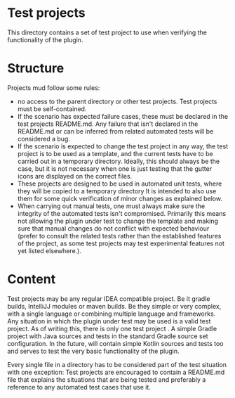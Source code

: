# Test projects

This directory contains a set of test project to use when verifying the functionality of the plugin.

# Structure

Projects mud follow some rules:
 
- no access to the parent directory or other test projects. Test projects must be self-contained.
- If the scenario has expected failure cases, these must be declared in the test projects README.md. Any failure that
 isn't declared in the README.md or can be inferred from related automated tests will be considered a bug.
- If the scenario is expected to change the test project in any way, the test project is to be used as a template, and
 the current tests have to be carried out in a temporary directory. Ideally, this should always be the case, but it is
 not necessary when one is just testing that the gutter icons are displayed on the correct files.
- These projects are designed to be used in automated unit tests, where they will be copied to a temporary directory
 It is intended to also use them for some quick verification of minor changes as explained below. 
- When carrying out manual tests, one must always make sure the integrity of the automated tests isn't
 compromised. Primarily this means not allowing the plugin under test to change the template and making sure that
 manual changes do not conflict with expected behaviour (prefer to consult the related tests rather than the
  established features of the project, as some test projects may test experimental features not yet listed elsewhere.).
 
 # Content
 
Test projects may be any regular IDEA compatible project. Be it gradle builds, IntelliJJ modules or maven builds. Be
 they simple or very complex, with a single language or combining multiple language and frameworks. Any situation in
 which the plugin under test may be used is a valid test project. As of writing this, there is only one test project
 . A simple Gradle project with Java sources and tests in the standard Gradle source set configuration. In the future,
  will contain simple Kotlin sources and tests too and serves to test the very basic functionality of the plugin.
 
 Every single file in a directory has to be considered part of the test situation with one exception: Test projects are
  encouraged to contain a README.md file that explains the situations that are being tested and preferably a
  reference to any automated test cases that use it.
